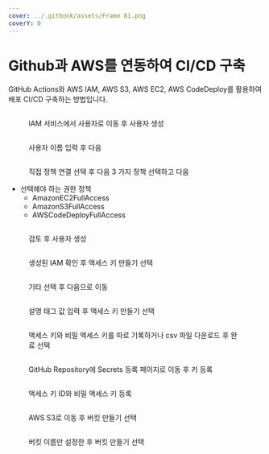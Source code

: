 ```yaml
---
cover: ../.gitbook/assets/Frame 81.png
coverY: 0
---
```


# Github과 AWS를 연동하여 CI/CD 구축

GitHub Actions와 AWS IAM, AWS S3, AWS EC2, AWS CodeDeploy를 활용하여 배포 CI/CD 구축하는 방법입니다.

<figure><img src="../.gitbook/assets/image (5).png" alt=""><figcaption><p>IAM 서비스에서 사용자로 이동 후 사용자 생성</p></figcaption></figure>

<figure><img src="../.gitbook/assets/image (1) (1).png" alt=""><figcaption><p>사용자 이름 입력 후 다음</p></figcaption></figure>

<figure><img src="../.gitbook/assets/image (2) (1).png" alt=""><figcaption><p>직접 정책 연결 선택 후 다음 3 가지 정책 선택하고 다음</p></figcaption></figure>

* 선택해야 하는 권한 정책
  * AmazonEC2FullAccess
  * AmazonS3FullAccess
  * AWSCodeDeployFullAccess



<figure><img src="../.gitbook/assets/image (3) (1).png" alt=""><figcaption><p>검토 후 사용자 생성</p></figcaption></figure>

<figure><img src="../.gitbook/assets/스크린샷 2024-10-23 오후 3.10.56.png" alt=""><figcaption><p>생성된 IAM 확인 후 액세스 키 만들기 선택</p></figcaption></figure>

<figure><img src="../.gitbook/assets/image (4) (1).png" alt=""><figcaption><p>기타 선택 후 다음으로 이동</p></figcaption></figure>

<figure><img src="../.gitbook/assets/image (5) (1).png" alt=""><figcaption><p>설명 태그 값 입력 후 액세스 키 만들기 선택</p></figcaption></figure>

<figure><img src="../.gitbook/assets/스크린샷 2024-10-23 오후 3.19.47.png" alt=""><figcaption><p>액세스 키와 비밀 액세스 키를 따로 기록하거나 csv 파일 다운로드 후 완료 선택</p></figcaption></figure>

<figure><img src="../.gitbook/assets/image (6).png" alt=""><figcaption><p>GitHub Repository에 Secrets 등록 페이지로 이동 후 키 등록</p></figcaption></figure>

<figure><img src="../.gitbook/assets/image (7).png" alt=""><figcaption><p>액세스 키 ID와 비밀 액세스 키 등록</p></figcaption></figure>

<figure><img src="../.gitbook/assets/image (8).png" alt=""><figcaption><p>AWS S3로 이동 후 버킷 만들기 선택</p></figcaption></figure>

<figure><img src="../.gitbook/assets/image (9).png" alt=""><figcaption><p>버킷 이름만 설정한 후 버킷 만들기 선택</p></figcaption></figure>

